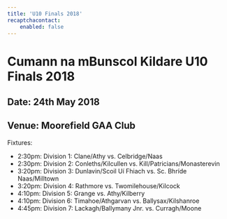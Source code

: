 ```yaml
---
title: 'U10 Finals 2018'
recaptchacontact:
    enabled: false
---
```


# Cumann na mBunscol Kildare U10 Finals 2018 #

## Date: 24th May 2018

## Venue: Moorefield GAA Club

Fixtures:

* 2:30pm: Division 1: Clane/Athy vs. Celbridge/Naas
* 2:30pm: Division 2: Conleths/Kilcullen vs. Kill/Patricians/Monasterevin
* 3:20pm: Division 3: Dunlavin/Scoil Uí Fhiach vs. Sc. Bhríde Naas/Milltown
* 3:20pm: Division 4: Rathmore vs. Twomilehouse/Kilcock
* 4:10pm: Division 5: Grange vs. Athy/Kilberry
* 4:10pm: Division 6: Timahoe/Athgarvan vs. Ballysax/Kilshanroe
* 4:45pm: Division 7: Lackagh/Ballymany Jnr. vs. Curragh/Moone



